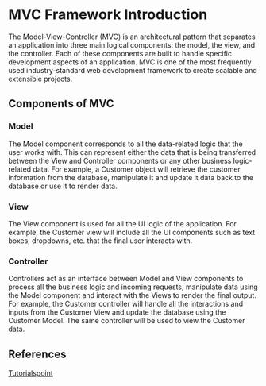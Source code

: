 # MVC Framework Introduction
  The Model-View-Controller (MVC) is an architectural pattern that separates an application into three main logical components: the model, the view, and the controller. Each of these components are built to handle specific development aspects of an application. MVC is one of the most frequently used industry-standard web development framework to create scalable and extensible projects.
## Components of MVC
### Model
The Model component corresponds to all the data-related logic that the user works with. This can represent either the data that is being transferred between the View and Controller components or any other business logic-related data. For example, a Customer object will retrieve the customer information from the database, manipulate it and update it data back to the database or use it to render data.
### View
The View component is used for all the UI logic of the application. For example, the Customer view will include all the UI components such as text boxes, dropdowns, etc. that the final user interacts with.
### Controller
Controllers act as an interface between Model and View components to process all the business logic and incoming requests, manipulate data using the Model component and interact with the Views to render the final output. For example, the Customer controller will handle all the interactions and inputs from the Customer View and update the database using the Customer Model. The same controller will be used to view the Customer data.

## References
[Tutorialspoint](https://www.tutorialspoint.com/mvc_framework/mvc_framework_introduction.htm)